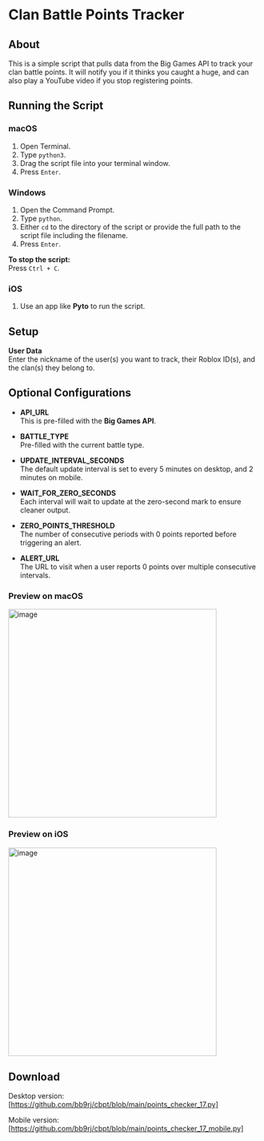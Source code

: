 # Clan Battle Points Tracker

## About

This is a simple script that pulls data from the Big Games API to track your clan battle points. It will notify you if it thinks you caught a huge, and can also play a YouTube video if you stop registering points.

## Running the Script

### macOS

1. Open Terminal.
2. Type `python3`.
3. Drag the script file into your terminal window.
4. Press `Enter`.

### Windows

1. Open the Command Prompt.
2. Type `python`.
3. Either `cd` to the directory of the script or provide the full path to the script file including the filename.
4. Press `Enter`.

**To stop the script:**  
Press `Ctrl + C`.

### iOS

1. Use an app like **Pyto** to run the script.

## Setup

**User Data**  
Enter the nickname of the user(s) you want to track, their Roblox ID(s), and the clan(s) they belong to.

## Optional Configurations

- **API_URL**  
  This is pre-filled with the **Big Games API**.

- **BATTLE_TYPE**  
  Pre-filled with the current battle type.

- **UPDATE_INTERVAL_SECONDS**  
  The default update interval is set to every 5 minutes on desktop, and 2 minutes on mobile.

- **WAIT_FOR_ZERO_SECONDS**  
  Each interval will wait to update at the zero-second mark to ensure cleaner output.

- **ZERO_POINTS_THRESHOLD**  
  The number of consecutive periods with 0 points reported before triggering an alert.

- **ALERT_URL**  
  The URL to visit when a user reports 0 points over multiple consecutive intervals.

### Preview on macOS
<img width="416" alt="image" src="https://github.com/user-attachments/assets/5be2104e-1b02-451b-94dc-eced3d653e2d">

### Preview on iOS
<img width="416" alt="image" src="https://github.com/user-attachments/assets/1bf8c0d6-819b-41e0-bdbf-bf4257e4bb1f">


## Download
Desktop version: [https://github.com/bb9rj/cbpt/blob/main/points_checker_17.py]

Mobile version: [https://github.com/bb9rj/cbpt/blob/main/points_checker_17_mobile.py]

